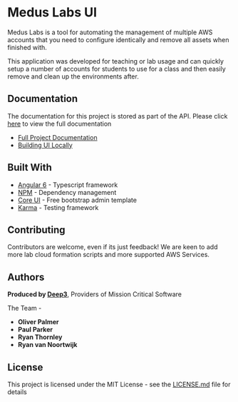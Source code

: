 # Medus Labs UI

Medus Labs is a tool for automating the management of multiple AWS accounts that you need to configure identically and remove all assets when finished with. 

This application was developed for teaching or lab usage and can quickly setup a number of accounts for students to use for a class and then easily remove and clean up the environments after. 

## Documentation

The documentation for this project is stored as part of the API. Please click [here](TODO) to view the full documentation

* [Full Project Documentation](TODO)
* [Building UI Locally](documentation/BUILDING.md)

## Built With

* [Angular 6](https://angular.io/) - Typescript framework
* [NPM](https://www.npmjs.com/) - Dependency management
* [Core UI](https://coreui.io/) - Free bootstrap admin template
* [Karma](https://karma-runner.github.io/) - Testing framework

## Contributing

Contributors are welcome, even if its just feedback! We are keen to add more lab cloud formation scripts and more supported AWS Services. 

## Authors

**Produced by [Deep3](https://deep3.co.uk/)**, Providers of Mission Critical Software

The Team -
* **Oliver Palmer** 
* **Paul Parker**
* **Ryan Thornley**
* **Ryan van Noortwijk**

## License

This project is licensed under the MIT License - see the [LICENSE.md](LICENSE.md) file for details
